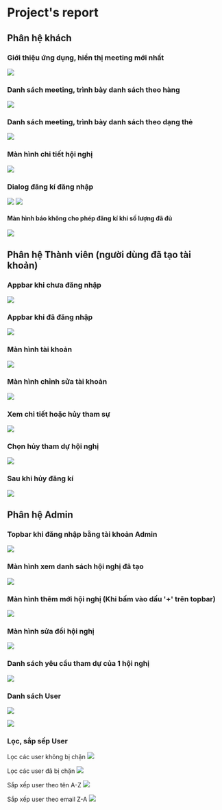 # Project's report

## Phân hệ khách

### Giới thiệu ứng dụng, hiển thị meeting mới nhất
![](./images/home-1.png)

### Danh sách meeting, trình bày danh sách theo hàng
![](./images/home-2.png)

### Danh sách meeting, trình bày danh sách theo dạng thẻ
![](./images/home-3.png)

### Màn hình chi tiết hội nghị
![](./images/detail-1.png)

### Dialog đăng kí đăng nhập
![](./images/login.png)
![](./images/signup.png)

#### Màn hình báo không cho phép đăng kí khi số lượng đã đủ
![](./images/register-1.png)

## Phân hệ Thành viên (người dùng đã tạo tài khoản)

### Appbar khi chưa đăng nhập
![](./images/topbar-1.png)

### Appbar khi đã đăng nhập
![](./images/topbar-2.png)

### Màn hình tài khoản
![](./images/account-1.png)

### Màn hình chỉnh sửa tài khoản
![](./images/account-2.png)

### Xem chi tiết hoặc hủy tham sự
![](./images/unregister-1.png)

### Chọn hủy tham dự hội nghị
![](./images/unregister-2.png)

### Sau khi hủy đăng kí
![](./images/unregister-3.png)

## Phân hệ Admin

### Topbar khi đăng nhập bằng tài khoản Admin
![](./images/admin-topbar.png)

### Màn hình xem danh sách hội nghị đã tạo
![](./images/admin-home-1.png)

### Màn hình thêm mới hội nghị (Khi bấm vào dấu '+' trên topbar)
![](./images/meeting-editor-1.png)

### Màn hình sửa đổi hội nghị
![](./images/meeting-editor-2.png)

### Danh sách yêu cầu tham dự của 1 hội nghị
![](./images/pending-request.png)

### Danh sách User
![](./images/admin-user-1.png)

![](./images/admin-user-2.png)

### Lọc, sắp sếp User
Lọc các user không bị chặn
![](./images/user-filter-1.png)

Lọc các user đã bị chặn
![](./images/user-filter-2.png)

Sắp xếp user theo tên A-Z
![](./images/user-sort-1.png)

Sắp xếp user theo email Z-A
![](./images/user-sort-2.png)